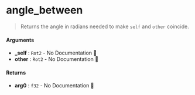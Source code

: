 # angle\_between

>  Returns the angle in radians needed to make `self` and `other` coincide.

#### Arguments

- **\_self** : `Rot2` \- No Documentation 🚧
- **other** : `Rot2` \- No Documentation 🚧

#### Returns

- **arg0** : `f32` \- No Documentation 🚧